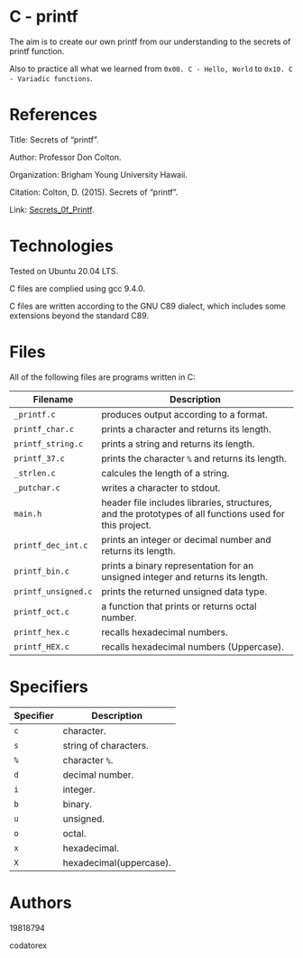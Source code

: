 # C - printf

The aim is to create our own printf from our understanding to the secrets of printf function.

Also to practice all what we learned from `0x00. C - Hello, World` to `0x10. C - Variadic functions`.

# References

Title: Secrets of “printf”.

Author: Professor Don Colton.

Organization: Brigham Young University Hawaii.

Citation: Colton, D. (2015). Secrets of “printf”.

Link: [Secrets_0f_Printf](https://www.academia.edu/10297206/Secrets_of_printf_).

# Technologies

Tested on Ubuntu 20.04 LTS.

C files are complied using gcc 9.4.0.

C files are written according to the GNU C89 dialect, which includes some extensions beyond the standard C89.

# Files

All of the following files are programs written in C:

| Filename           | Description
| ------------------ | ------------------------------------------------------------------------------------------------------- 
| `_printf.c`        | produces output according to a format.
| `printf_char.c`    | prints a character and returns its length.
| `printf_string.c`  | prints a string and returns its length.
| `printf_37.c`      | prints the character `%` and returns its length.
| `_strlen.c`        | calcules the length of a string.
| `_putchar.c`       | writes a character to stdout.
| `main.h`           | header file includes libraries, structures, and the prototypes of all functions used for this  project.
| `printf_dec_int.c` | prints an integer or decimal number and returns its length.
| `printf_bin.c`     | prints a binary representation for an unsigned integer and returns its length.
| `printf_unsigned.c`| prints the returned unsigned data type.
| `printf_oct.c`     | a function that prints or returns octal number.
| `printf_hex.c`     | recalls hexadecimal numbers.
| `printf_HEX.c`     | recalls hexadecimal numbers (Uppercase).
# Specifiers

| Specifier | Description
| --------- | ------------------------- 
| `c`       | character.
| `s`       | string of characters.
| `%`       | character `%`.
| `d`       | decimal number.
| `i`       | integer.
| `b`       | binary.
| `u`       | unsigned.
| `o`       | octal.
| `x`       | hexadecimal.
| `X`       | hexadecimal(uppercase).
# Authors

19818794

codatorex
